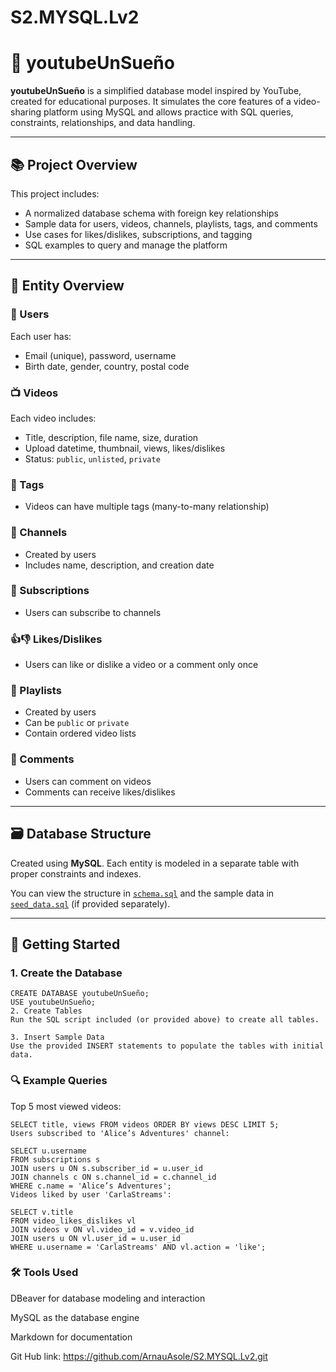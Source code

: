 # S2.MYSQL.Lv2
# 🎥 youtubeUnSueño

**youtubeUnSueño** is a simplified database model inspired by YouTube, created for educational purposes. It simulates the core features of a video-sharing platform using MySQL and allows practice with SQL queries, constraints, relationships, and data handling.

---

## 📚 Project Overview

This project includes:

- A normalized database schema with foreign key relationships
- Sample data for users, videos, channels, playlists, tags, and comments
- Use cases for likes/dislikes, subscriptions, and tagging
- SQL examples to query and manage the platform

---

## 🧱 Entity Overview

### 👤 Users
Each user has:
- Email (unique), password, username
- Birth date, gender, country, postal code

### 📺 Videos
Each video includes:
- Title, description, file name, size, duration
- Upload datetime, thumbnail, views, likes/dislikes
- Status: `public`, `unlisted`, `private`

### 🔖 Tags
- Videos can have multiple tags (many-to-many relationship)

### 📡 Channels
- Created by users
- Includes name, description, and creation date

### 🔔 Subscriptions
- Users can subscribe to channels

### 👍👎 Likes/Dislikes
- Users can like or dislike a video or a comment only once

### 📃 Playlists
- Created by users
- Can be `public` or `private`
- Contain ordered video lists

### 💬 Comments
- Users can comment on videos
- Comments can receive likes/dislikes

---

## 🗃️ Database Structure

Created using **MySQL**. Each entity is modeled in a separate table with proper constraints and indexes. 

You can view the structure in [`schema.sql`](#) and the sample data in [`seed_data.sql`](#) (if provided separately).

---

## 🚀 Getting Started

### 1. Create the Database

```
CREATE DATABASE youtubeUnSueño;
USE youtubeUnSueño;
2. Create Tables
Run the SQL script included (or provided above) to create all tables.

3. Insert Sample Data
Use the provided INSERT statements to populate the tables with initial data.
````

### 🔍 Example Queries

Top 5 most viewed videos:
```
SELECT title, views FROM videos ORDER BY views DESC LIMIT 5;
Users subscribed to 'Alice’s Adventures' channel:

SELECT u.username
FROM subscriptions s
JOIN users u ON s.subscriber_id = u.user_id
JOIN channels c ON s.channel_id = c.channel_id
WHERE c.name = 'Alice’s Adventures';
Videos liked by user 'CarlaStreams':

SELECT v.title
FROM video_likes_dislikes vl
JOIN videos v ON vl.video_id = v.video_id
JOIN users u ON vl.user_id = u.user_id
WHERE u.username = 'CarlaStreams' AND vl.action = 'like';
```

### 🛠️ Tools Used
DBeaver for database modeling and interaction

MySQL as the database engine

Markdown for documentation

Git Hub link: https://github.com/ArnauAsole/S2.MYSQL.Lv2.git
